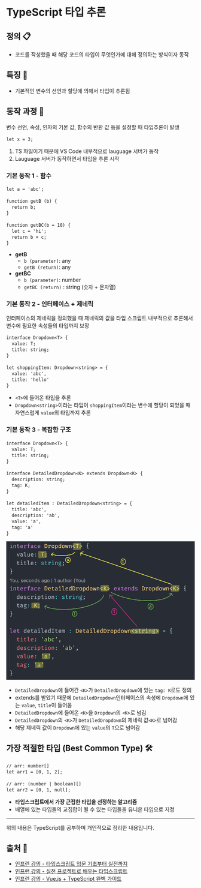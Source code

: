 # TypeScript 타입 추론

## 정의 📋
- 코드를 작성했을 때 해당 코드의 타입이 무엇인가에 대해 정의하는 방식이자 동작

## 특징 🙌
- 기본적인 변수의 선언과 할당에 의해서 타입이 추론됨

## 동작 과정 💪
변수 선언, 속성, 인자의 기본 값, 함수의 반환 값 등을 설정할 때 타입추론이 발생
```
let x = 3;
```
1. TS 파일이기 때문에 VS Code 내부적으로 lauguage 서버가 동작
2. Lauguage 서버가 동작하면서 타입을 추론 시작

### 기본 동작 1 - 함수
```
let a = 'abc';

function getB (b) {
  return b;
}

function getBC(b = 10) {
  let c = 'hi';
  return b + c;
}
```
- **getB**
  - `b (parameter)`: any
  - `getB (return)`: any
- **getBC**
  - `b (parameter)`: number
  - `getBC (return)` : string (숫자 + 문자열)

### 기본 동작 2 - 인터페이스 + 제네릭
인터페이스의 제네릭을 정의했을 때 제네릭의 값을 타입 스크립트 내부적으로 추론해서 변수에 필요한 속성들의 타입까지 보장
```
interface Dropdown<T> {
  value: T;
  title: string;
}

let shoppingItem: Dropdown<string> = {
  value: 'abc',
  title: 'hello'
}
```
- `<T>`에 들어온 타입을 추론
- `Dropdown<string>`이라는 타입이 `shoppingItem`이라는 변수에 할당이 되었을 때 자연스럽게 `value`의 타입까지 추론

### 기본 동작 3 - 복잡한 구조
```
interface Dropdown<T> {
  value: T;
  title: string;
}

interface DetailedDropdown<K> extends Dropdown<K> {
  description: string;
  tag: K;
}

let detailedItem : DetailedDropdown<string> = {
  title: 'abc',
  description: 'ab',
  value: 'a',
  tag: 'a'
}
```
<img src="./images/type-inference.png" width="600">

- `DetailedDropdown`에 들어간 `<K>`가 `DetailedDropdown`에 있는 `tag: K`로도 정의
- extends를 받았기 때문에 `DetailedDropdown`인터페이스의 속성에 `Dropdown`에 있는 `value`, `title`이 들어옴
- `DetailedDropdown`에 들어온 `<K>`을 `Dropdown`의 `<K>`로 넘김
- `DetailedDropdown`의 `<K>`가 `DetailedDropdown`의 제네릭 값`<K>`로 넘어감
- 해당 제네릭 값이 `Dropdown`에 있는 `value`의 `T`으로 넘어감

## 가장 적절한 타입 (Best Common Type) 🛠
```
// arr: number[]
let arr1 = [0, 1, 2];

// arr: (number | boolean)[]
let arr2 = [0, 1, null];
```
- **타입스크립트에서 가장 근접한 타입을 선정하는 알고리즘**
- 배열에 있는 타입들의 교집합이 될 수 있는 타입들을 유니온 타입으로 지정

- - -
위의 내용은 TypeScript를 공부하며 개인적으로 정리한 내용입니다.
## 출처 📝
- [인프런 강의 - 타입스크립트 입문 기초부터 실전까지](https://www.inflearn.com/course/%ED%83%80%EC%9E%85%EC%8A%A4%ED%81%AC%EB%A6%BD%ED%8A%B8-%EC%9E%85%EB%AC%B8/dashboard)
- [인프런 강의 - 실전 프로젝트로 배우는 타입스크립트](https://www.inflearn.com/course/%ED%83%80%EC%9E%85%EC%8A%A4%ED%81%AC%EB%A6%BD%ED%8A%B8-%EC%8B%A4%EC%A0%84/dashboard)
- [인프런 강의 - Vue.js + TypeScript 완벽 가이드](https://www.inflearn.com/course/vue-ts/dashboard)